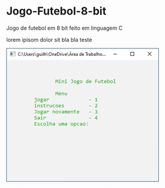 # Jogo-Futebol-8-bit
Jogo de futebol em 8 bit feito em linguagem C

<p align="left">lorem ipisom dolor sit bla bla teste</p>


<div align="left">
  <img src="https://github.com/gui-celino/Jogo-Futebol-8-bit/blob/main/imagens-jogo/tela-inicial.png"/>
</div>

